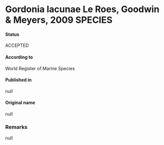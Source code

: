 # Gordonia lacunae Le Roes, Goodwin & Meyers, 2009 SPECIES

#### Status
ACCEPTED

#### According to
World Register of Marine Species

#### Published in
null

#### Original name
null

### Remarks
null